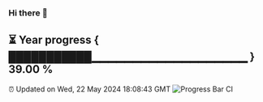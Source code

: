 ### Hi there 👋
⏳ Year progress { ███████████▁▁▁▁▁▁▁▁▁▁▁▁▁▁▁▁▁▁▁ } 39.00 %
---
⏰ Updated on Wed, 22 May 2024 18:08:43 GMT
![Progress Bar CI](https://github.com/Moyi321/Moyi321/workflows/Progress%20Bar%20CI/badge.svg)

